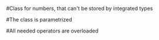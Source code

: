 #Class for numbers, that can't be stored by integrated types

#The class is parametrized

#All needed operators are overloaded